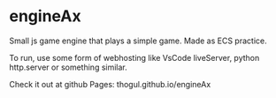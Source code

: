 # engineAx
Small js game engine that plays a simple game. Made as ECS practice.

To run, use some form of webhosting like VsCode liveServer, python http.server or something similar.

Check it out at github Pages: thogul.github.io/engineAx
